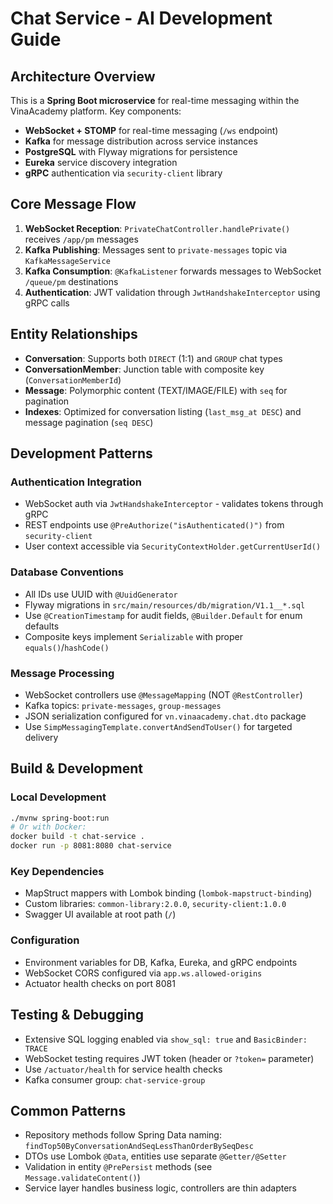 # Chat Service - AI Development Guide

## Architecture Overview
This is a **Spring Boot microservice** for real-time messaging within the VinaAcademy platform. Key components:
- **WebSocket + STOMP** for real-time messaging (`/ws` endpoint)
- **Kafka** for message distribution across service instances
- **PostgreSQL** with Flyway migrations for persistence
- **Eureka** service discovery integration
- **gRPC** authentication via `security-client` library

## Core Message Flow
1. **WebSocket Reception**: `PrivateChatController.handlePrivate()` receives `/app/pm` messages
2. **Kafka Publishing**: Messages sent to `private-messages` topic via `KafkaMessageService`
3. **Kafka Consumption**: `@KafkaListener` forwards messages to WebSocket `/queue/pm` destinations
4. **Authentication**: JWT validation through `JwtHandshakeInterceptor` using gRPC calls

## Entity Relationships
- **Conversation**: Supports both `DIRECT` (1:1) and `GROUP` chat types
- **ConversationMember**: Junction table with composite key (`ConversationMemberId`)
- **Message**: Polymorphic content (TEXT/IMAGE/FILE) with `seq` for pagination
- **Indexes**: Optimized for conversation listing (`last_msg_at DESC`) and message pagination (`seq DESC`)

## Development Patterns

### Authentication Integration
- WebSocket auth via `JwtHandshakeInterceptor` - validates tokens through gRPC
- REST endpoints use `@PreAuthorize("isAuthenticated()")` from `security-client`
- User context accessible via `SecurityContextHolder.getCurrentUserId()`

### Database Conventions
- All IDs use UUID with `@UuidGenerator`
- Flyway migrations in `src/main/resources/db/migration/V1.1__*.sql`
- Use `@CreationTimestamp` for audit fields, `@Builder.Default` for enum defaults
- Composite keys implement `Serializable` with proper `equals()`/`hashCode()`

### Message Processing
- WebSocket controllers use `@MessageMapping` (NOT `@RestController`)
- Kafka topics: `private-messages`, `group-messages` 
- JSON serialization configured for `vn.vinaacademy.chat.dto` package
- Use `SimpMessagingTemplate.convertAndSendToUser()` for targeted delivery

## Build & Development

### Local Development
```bash
./mvnw spring-boot:run
# Or with Docker:
docker build -t chat-service .
docker run -p 8081:8080 chat-service
```

### Key Dependencies
- MapStruct mappers with Lombok binding (`lombok-mapstruct-binding`)
- Custom libraries: `common-library:2.0.0`, `security-client:1.0.0`
- Swagger UI available at root path (`/`)

### Configuration
- Environment variables for DB, Kafka, Eureka, and gRPC endpoints
- WebSocket CORS configured via `app.ws.allowed-origins`
- Actuator health checks on port 8081

## Testing & Debugging
- Extensive SQL logging enabled via `show_sql: true` and `BasicBinder: TRACE`
- WebSocket testing requires JWT token (header or `?token=` parameter)
- Use `/actuator/health` for service health checks
- Kafka consumer group: `chat-service-group`

## Common Patterns
- Repository methods follow Spring Data naming: `findTop50ByConversationAndSeqLessThanOrderBySeqDesc`
- DTOs use Lombok `@Data`, entities use separate `@Getter/@Setter`
- Validation in entity `@PrePersist` methods (see `Message.validateContent()`)
- Service layer handles business logic, controllers are thin adapters
